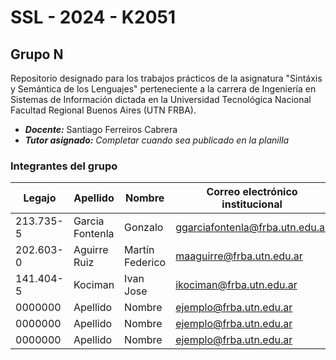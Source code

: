 # SSL - 2024 - K2051
## Grupo N
Repositorio designado para los trabajos prácticos de la asignatura "Sintáxis y Semántica de los Lenguajes" perteneciente a la carrera de Ingeniería en Sistemas de Información dictada en la Universidad Tecnológica Nacional Facultad Regional Buenos Aires (UTN FRBA).

- ***Docente:*** Santiago Ferreiros Cabrera
- ***Tutor asignado:*** *Completar cuando sea publicado en la planilla*

### Integrantes del grupo
| Legajo  | Apellido | Nombre | Correo electrónico institucional |
| ------- | -------- | ------ | -------------------------------- |
| 213.735-5 | Garcia Fontenla | Gonzalo | ggarciafontenla@frba.utn.edu.ar          |
| 202.603-0 | Aguirre Ruiz | Martín Federico | maaguirre@frba.utn.edu.ar          |
| 141.404-5 | Kociman | Ivan Jose | ikociman@frba.utn.edu.ar          |
| 0000000 | Apellido | Nombre | ejemplo@frba.utn.edu.ar          |
| 0000000 | Apellido | Nombre | ejemplo@frba.utn.edu.ar          |
| 0000000 | Apellido | Nombre | ejemplo@frba.utn.edu.ar          |
